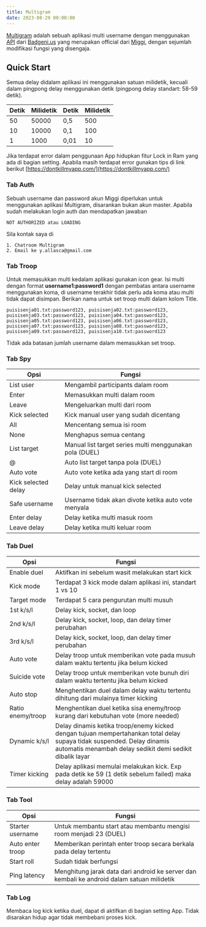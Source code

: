 ```yaml
---
title: Multigram
date: 2023-08-29 00:00:00
---
```


[Multigram](https://play.google.com/store/apps/details?id=id.allasca.multigram) adalah sebuah aplikasi multi username dengan menggunakan [API](https://en.wikipedia.org/wiki/API) dari [Badgeni.us](http://badgeni.us/) yang merupakan official dari [Miggi](https://miggi.id/), dengan sejumlah modifikasi fungsi yang disengaja.
<!-- more -->
## Quick Start

Semua delay didalam aplikasi ini menggunakan satuan milidetik, kecuali dalam pingpong delay menggunakan detik (pingpong delay standart: 58-59 detik).

| Detik | Milidetik |Detik | Milidetik |
|-----|-----|-----|-----|
| 50 | 50000 | 0,5 | 500 |
| 10 | 10000 |0,1 | 100 |
| 1 | 1000 |0,01 | 10 |

Jika terdapat error dalam penggunaan App hidupkan fitur Lock in Ram yang ada di bagian setting.
Apabila masih terdapat error gunakan tips di link berikut [https://dontkillmyapp.com/](https://dontkillmyapp.com/)

### Tab Auth

Sebuah username dan password akun Miggi diperlukan untuk menggunakan aplikasi Multigram, disarankan bukan akun master. Apabila sudah melakukan login auth dan mendapatkan jawaban
```
NOT AUTHORIZED atau LOADING
```
Sila kontak saya di
```
1. Chatroom Multigram
2. Email ke y.allasca@gmail.com
```

### Tab Troop

Untuk memasukkan multi kedalam aplikasi gunakan icon gear. Isi multi dengan format **username1:password1** dengan pembatas antara username menggunakan koma, di username terakhir tidak perlu ada koma atau multi tidak dapat disimpan. Berikan nama untuk set troop multi dalam kolom Title.
```
puisisenja01.txt:password123, puisisenja02.txt:password123, puisisenja03.txt:password123, puisisenja04.txt:password123, puisisenja05.txt:password123, puisisenja06.txt:password123, puisisenja07.txt:password123, puisisenja08.txt:password123, puisisenja09.txt:password123, puisisenja10.txt:password123
```
Tidak ada batasan jumlah username dalam memasukkan set troop.

### Tab Spy

| Opsi | Fungsi |
|-----|-----|
| List user| Mengambil participants dalam room |
| Enter | Memasukkan multi dalam room |
| Leave | Mengeluarkan multi dari room|
|Kick selected| Kick manual user yang sudah dicentang|
|All| Mencentang semua isi room|
|None| Menghapus semua centang|
|List target| Manual list target series multi menggunakan pola (DUEL)|
|@|Auto list target tanpa pola (DUEL)|
|Auto vote|Auto vote ketika ada yang start di room|
|Kick selected delay|Delay untuk manual kick selected|
|Safe username|Username tidak akan divote ketika auto vote menyala|
|Enter delay| Delay ketika multi masuk room|
|Leave delay|Delay ketika multi keluar room|

### Tab Duel

| Opsi | Fungsi |
|-----|-----|
|Enable duel | Aktifkan ini sebelum wasit melakukan start kick|
|Kick mode| Terdapat 3 kick mode dalam aplikasi ini, standart 1 vs 10|
|Target mode| Terdapat 5 cara pengurutan multi musuh|
|1st k/s/l|Delay kick, socket, dan loop|
|2nd k/s/l|Delay kick, socket, loop, dan delay timer perubahan|
|3rd k/s/l|Delay kick, socket, loop, dan delay timer perubahan|
|Auto vote|Delay troop untuk memberikan vote pada musuh dalam waktu tertentu jika belum kicked|
|Suicide vote|Delay troop untuk memberikan vote bunuh diri dalam waktu tertentu jika belum kicked|
|Auto stop|Menghentikan duel dalam delay waktu tertentu dihitung dari mulainya timer kicking|
|Ratio enemy/troop| Menghentikan duel ketika sisa enemy/troop kurang dari kebutuhan vote (more needed)|
|Dynamic k/s/l|Delay dinamis ketika troop/enemy kicked dengan tujuan mempertahankan total delay supaya tidak suspended. Delay dinamis automatis menambah delay sedikit demi sedikit dibalik layar|
|Timer kicking|Delay aplikasi memulai melakukan kick. Exp pada detik ke 59 (1 detik sebelum failed) maka delay adalah 59000|

### Tab Tool
| Opsi | Fungsi |
|-----|-----|
|Starter username|Untuk membantu start atau membantu mengisi room menjadi 23 (DUEL)|
|Auto enter troop|Memberikan perintah enter troop secara berkala pada delay tertentu|
|Start roll|Sudah tidak berfungsi|
|Ping latency|Menghitung jarak data dari android ke server dan kembali ke android dalam satuan milidetik|

### Tab Log

Membaca log kick ketika duel, dapat di aktifkan di bagian setting App. Tidak disarakan hidup agar tidak membebani proses kick.